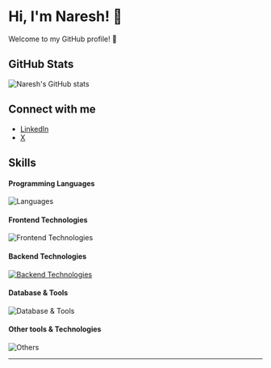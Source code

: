 # Hi, I'm Naresh! 👋

Welcome to my GitHub profile! 🌟

## GitHub Stats
![Naresh's GitHub stats](https://github-readme-stats.vercel.app/api?username=ramnaresh8&show_icons=true&theme=cobalt)

## Connect with me
- [LinkedIn](https://www.linkedin.com/in/ramnaresh8/)
- [X](https://x.com/ramnaresh_81)
<!-- [Personal Website]() -->

## Skills

#### Programming Languages
![Languages](https://skillicons.dev/icons?i=c,cpp,js)

#### Frontend Technologies
![Frontend Technologies](https://skillicons.dev/icons?i=react,next,html,css,tailwind,recoil)

#### Backend Technologies
[![Backend Technologies](https://skillicons.dev/icons?i=docker)](https://skillicons.dev)

#### Database & Tools
![Database & Tools](https://skillicons.dev/icons?i=postgres,mongodb)

#### Other tools & Technologies
![Others](https://skillicons.dev/icons?i=git,github,markdown,netlify,vercel,vscode,figma,githubactions,gitlab)








---------------------------
<!--## Hi there 👋
<!-- https://github-readme-stats.vercel.app/api?username=ramnaresh8 -->
<!--[![My Skills](https://skillicons.dev/icons?i=js,html,css,wasm)](https://skillicons.dev)

<!--
**ramnaresh8/ramnaresh8** is a ✨ _special_ ✨ repository because its `README.md` (this file) appears on your GitHub profile.

Here are some ideas to get you started:

- 🔭 I’m currently working on ...
- 🌱 I’m currently learning ...
- 👯 I’m looking to collaborate on ...
- 🤔 I’m looking for help with ...
- 💬 Ask me about ...
- 📫 How to reach me: ...
- 😄 Pronouns: ...
- ⚡ Fun fact: ...
-->
